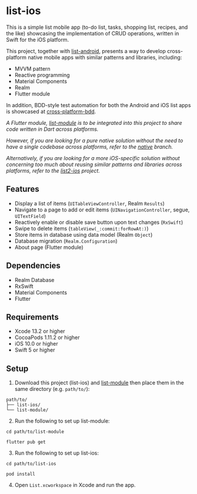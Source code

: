 # list-ios
This is a simple list mobile app 
(to-do list, tasks, shopping list, recipes, and the like) 
showcasing the implementation of CRUD operations, 
written in Swift for the iOS platform.

This project, 
together with [list-android](https://github.com/cyliong/list-android), 
presents a way to develop cross-platform native mobile apps 
with similar patterns and libraries, including:
- MVVM pattern
- Reactive programming
- Material Components
- Realm
- Flutter module

In addition, BDD-style test automation 
for both the Android and iOS list apps is showcased at 
[cross-platform-bdd](https://github.com/cyliong/cross-platform-bdd).

*A Flutter module, [list-module](https://github.com/cyliong/list-module)
is to be integrated into this project to share code written in Dart
across platforms.*

*However, if you are looking for a pure native solution 
without the need to have a single codebase across platforms, refer to 
the [native](https://github.com/cyliong/list-ios/tree/native) branch.*

*Alternatively, if you are looking for a more iOS-specific solution 
without concerning too much about reusing similar patterns 
and libraries across platforms, refer to 
the [list2-ios](https://github.com/cyliong/list2-ios) project.*

## Features
- Display a list of items (`UITableViewController`, Realm `Results`)
- Navigate to a page to add or edit items 
  (`UINavigationController`, segue, `UITextField`)
- Reactively enable or disable save button upon text changes (`RxSwift`)
- Swipe to delete items (`tableView(_:commit:forRowAt:)`)
- Store items in database using data model (Realm `Object`)
- Database migration (`Realm.Configuration`)
- About page (Flutter module)

## Dependencies
- Realm Database
- RxSwift
- Material Components
- Flutter

## Requirements
- Xcode 13.2 or higher
- CocoaPods 1.11.2 or higher
- iOS 10.0 or higher
- Swift 5 or higher

## Setup
1. Download this project (list-ios) and 
   [list-module](https://github.com/cyliong/list-module) 
   then place them in the same directory (e.g. `path/to/`):
```
path/to/
├── list-ios/
└── list-module/
```
2. Run the following to set up list-module:
```
cd path/to/list-module
```
```
flutter pub get
```
3. Run the following to set up list-ios:
```
cd path/to/list-ios
```
```
pod install
```
4. Open `List.xcworkspace` in Xcode and run the app.
